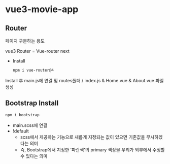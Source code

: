 # vue3-movie-app

## Router

페이지 구분하는 용도

vue3 Router = Vue-router next

- Install
  ```bash
  npm i vue-router@4
  ```

Install 후 main.js에 연결 및 routes폴더 / index.js & Home.vue & About.vue 파일 생성

## Bootstrap Install

```bash
npm i bootstrap
```

- main.scss에 연결
- !default
  - scss에서 제공하는 기능으로 새롭게 지정되는 값이 있으면 기존값을 무시하겠다는 의미
  - 즉, Bootstrap에서 지정한 '파란색'의 primary 색상을 우리가 외부에서 수정할 수 있다는 의미 
